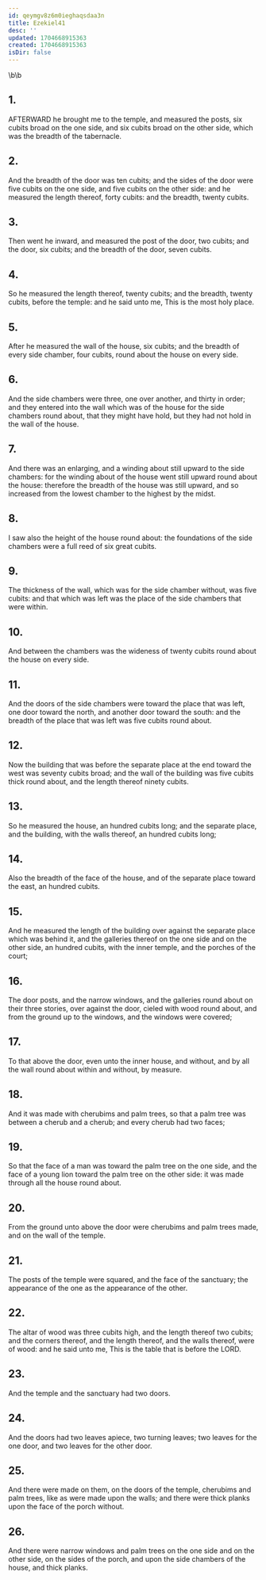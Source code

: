 ```yaml
---
id: qeymgv8z6m0ieghaqsdaa3n
title: Ezekiel41
desc: ''
updated: 1704668915363
created: 1704668915363
isDir: false
---
```

\b\b
## 1.
AFTERWARD he brought me to the temple, and measured the posts, six cubits broad on the one side, and six cubits broad on the other side, which was the breadth of the tabernacle.
## 2.
And the breadth of the door was ten cubits; and the sides of the door were five cubits on the one side, and five cubits on the other side: and he measured the length thereof, forty cubits: and the breadth, twenty cubits.
## 3.
Then went he inward, and measured the post of the door, two cubits; and the door, six cubits; and the breadth of the door, seven cubits.
## 4.
So he measured the length thereof, twenty cubits; and the breadth, twenty cubits, before the temple: and he said unto me, This is the most holy place.
## 5.
After he measured the wall of the house, six cubits; and the breadth of every side chamber, four cubits, round about the house on every side.
## 6.
And the side chambers were three, one over another, and thirty in order; and they entered into the wall which was of the house for the side chambers round about, that they might have hold, but they had not hold in the wall of the house.
## 7.
And there was an enlarging, and a winding about still upward to the side chambers: for the winding about of the house went still upward round about the house: therefore the breadth of the house was still upward, and so increased from the lowest chamber to the highest by the midst.
## 8.
I saw also the height of the house round about: the foundations of the side chambers were a full reed of six great cubits.
## 9.
The thickness of the wall, which was for the side chamber without, was five cubits: and that which was left was the place of the side chambers that were within.
## 10.
And between the chambers was the wideness of twenty cubits round about the house on every side.
## 11.
And the doors of the side chambers were toward the place that was left, one door toward the north, and another door toward the south: and the breadth of the place that was left was five cubits round about.
## 12.
Now the building that was before the separate place at the end toward the west was seventy cubits broad; and the wall of the building was five cubits thick round about, and the length thereof ninety cubits.
## 13.
So he measured the house, an hundred cubits long; and the separate place, and the building, with the walls thereof, an hundred cubits long;
## 14.
Also the breadth of the face of the house, and of the separate place toward the east, an hundred cubits.
## 15.
And he measured the length of the building over against the separate place which was behind it, and the galleries thereof on the one side and on the other side, an hundred cubits, with the inner temple, and the porches of the court;
## 16.
The door posts, and the narrow windows, and the galleries round about on their three stories, over against the door, cieled with wood round about, and from the ground up to the windows, and the windows were covered;
## 17.
To that above the door, even unto the inner house, and without, and by all the wall round about within and without, by measure.
## 18.
And it was made with cherubims and palm trees, so that a palm tree was between a cherub and a cherub; and every cherub had two faces;
## 19.
So that the face of a man was toward the palm tree on the one side, and the face of a young lion toward the palm tree on the other side: it was made through all the house round about.
## 20.
From the ground unto above the door were cherubims and palm trees made, and on the wall of the temple.
## 21.
The posts of the temple were squared, and the face of the sanctuary; the appearance of the one as the appearance of the other.
## 22.
The altar of wood was three cubits high, and the length thereof two cubits; and the corners thereof, and the length thereof, and the walls thereof, were of wood: and he said unto me, This is the table that is before the LORD.
## 23.
And the temple and the sanctuary had two doors.
## 24.
And the doors had two leaves apiece, two turning leaves; two leaves for the one door, and two leaves for the other door.
## 25.
And there were made on them, on the doors of the temple, cherubims and palm trees, like as were made upon the walls; and there were thick planks upon the face of the porch without.
## 26.
And there were narrow windows and palm trees on the one side and on the other side, on the sides of the porch, and upon the side chambers of the house, and thick planks.
